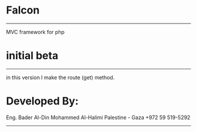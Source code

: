 ﻿# Falcon
 _______________________
MVC framework for php

# initial beta
_______________________
in this version I make the route (get) method.

# Developed By:
Eng. Bader Al-Din Mohammed Al-Halimi
Palestine - Gaza
+972 59 519-5292
_______________________
